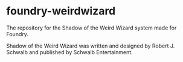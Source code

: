 # foundry-weirdwizard
The repository for the Shadow of the Weird Wizard system made for Foundry.

Shadow of the Weird Wizard was written and designed by Robert J. Schwalb and published by Schwalb Entertainment.